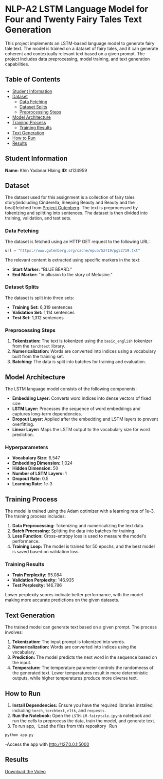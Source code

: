 # NLP-A2 LSTM Language Model for Four and Twenty Fairy Tales Text Generation

This project implements an LSTM-based language model to generate fairy tale text. The model is trained on a dataset of fairy tales, and it can generate coherent and contextually relevant text based on a given prompt. The project includes data preprocessing, model training, and text generation capabilities.

## Table of Contents
- [Student Information](#student-information)
- [Dataset](#dataset)
  - [Data Fetching](#data-fetching)
  - [Dataset Splits](#dataset-splits)
  - [Preprocessing Steps](#preprocessing-steps)
- [Model Architecture](#model-architecture)
- [Training Process](#training-process)
  - [Training Results](#training-results)
- [Text Generation](#text-generation)
- [How to Run](#how-to-run)
- [Results](#results)

## Student Information
**Name:** Khin Yadanar Hlaing 
**ID:** st124959



## Dataset
The dataset used for this assignment is a collection of fairy tales story(indcluding Cinderella, Sleeping Beauty and Beauty and the beat)fetched from [Project Gutenberg](https://www.gutenberg.org/). The text is preprocessed by tokenizing and splitting into sentences. The dataset is then divided into training, validation, and test sets.
### Data Fetching
The dataset is fetched using an HTTP GET request to the following URL:
```python
url = "https://www.gutenberg.org/cache/epub/52719/pg52719.txt"
```

The relevant content is extracted using specific markers in the text:
- **Start Marker:** "BLUE BEARD."
- **End Marker:** "in allusion to the story of Melusine."


### Dataset Splits
The dataset is split into three sets:
- **Training Set:** 6,319 sentences
- **Validation Set:** 1,114 sentences
- **Test Set:** 1,312 sentences

### Preprocessing Steps
1. **Tokenization:** The text is tokenized using the `basic_english` tokenizer from the `torchtext` library.
2. **Numericalization:** Words are converted into indices using a vocabulary built from the training set.
3. **Batching:** The data is split into batches for training and evaluation.

## Model Architecture
The LSTM language model consists of the following components:
- **Embedding Layer:** Converts word indices into dense vectors of fixed size.
- **LSTM Layer:** Processes the sequence of word embeddings and captures long-term dependencies.
- **Dropout Layer:** Applied after the embedding and LSTM layers to prevent overfitting.
- **Linear Layer:** Maps the LSTM output to the vocabulary size for word prediction.

### Hyperparameters
- **Vocabulary Size:** 9,547
- **Embedding Dimension:** 1,024
- **Hidden Dimension:** 50
- **Number of LSTM Layers:** 1
- **Dropout Rate:** 0.5
- **Learning Rate:** 1e-3

## Training Process
The model is trained using the Adam optimizer with a learning rate of 1e-3. The training process includes:

1. **Data Preprocessing:** Tokenizing and numericalizing the text data.
2. **Batch Processing:** Splitting the data into batches for training.
3. **Loss Function:** Cross-entropy loss is used to measure the model's performance.
4. **Training Loop:** The model is trained for 50 epochs, and the best model is saved based on validation loss.

### Training Results
- **Train Perplexity:** 95.084
- **Validation Perplexity:** 146.935
- **Test Perplexity:** 146.786

Lower perplexity scores indicate better performance, with the model making more accurate predictions on the given datasets.

## Text Generation
The trained model can generate text based on a given prompt. The process involves:
1. **Tokenization:** The input prompt is tokenized into words.
2. **Numericalization:** Words are converted into indices using the vocabulary.
3. **Prediction:** The model predicts the next word in the sequence based on the input.
4. **Temperature:** The temperature parameter controls the randomness of the generated text. Lower temperatures result in more deterministic outputs, while higher temperatures produce more diverse text.

## How to Run
1. **Install Dependencies:** Ensure you have the required libraries installed, including `torch`, `torchtext`, `nltk`, and `requests`.
2. **Run the Notebook:** Open the `LSTM-LM-fairytale.ipynb` notebook and run the cells to preprocess the data, train the model, and generate text.
3. To run app, 
 -Load the files from this repository
 -Run
```sh
python app.py
```
 -Access the app with http://127.0.0.1:5000 
## Results
[Download the Video](NLP-A2/video-language-model.mp4)



